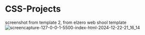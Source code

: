 # CSS-Projects
screenshot from template 2, from elzero web shool template
![screencapture-127-0-0-1-5500-index-html-2024-12-22-21_16_14](https://github.com/user-attachments/assets/216cffef-4ff3-45de-8072-9d266bfb8676)
